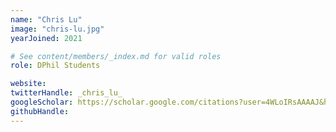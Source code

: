 ```yaml
---
name: "Chris Lu"
image: "chris-lu.jpg"
yearJoined: 2021

# See content/members/_index.md for valid roles
role: DPhil Students

website:
twitterHandle: _chris_lu_
googleScholar: https://scholar.google.com/citations?user=4WLoIRsAAAAJ&hl=en
githubHandle:
---
```

